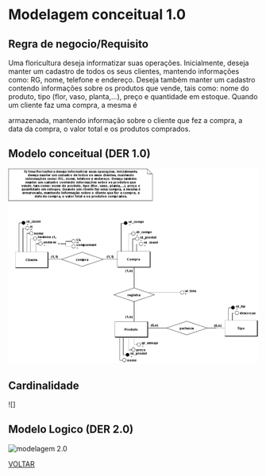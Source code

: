 # Modelagem conceitual 1.0

## Regra de negocio/Requisito

Uma floricultura deseja informatizar suas operações. Inicialmente,
deseja manter um cadastro de todos os seus clientes, mantendo
informações como: RG, nome, telefone e endereço. Deseja também
manter um cadastro contendo informações sobre os produtos que
vende, tais como: nome do produto, tipo (flor, vaso, planta,...), preço e
quantidade em estoque. Quando um cliente faz uma compra, a mesma é

armazenada, mantendo informação sobre o cliente que fez a compra, a
data da compra, o valor total e os produtos comprados.

## Modelo conceitual (DER 1.0)

![modelagem 1.0](./conceitual/atividade05_corrigido.png)

## Cardinalidade

![]

## Modelo Logico (DER 2.0)

![modelagem 2.0](./logico/atividade05_logico.png)

[VOLTAR](../README.md)

